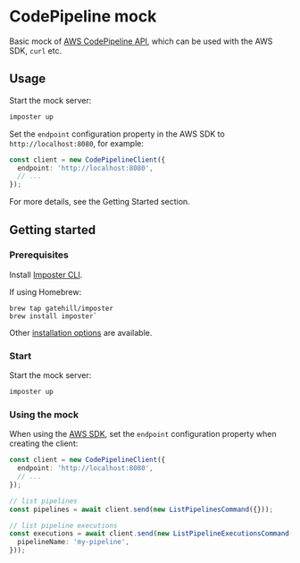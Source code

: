 # CodePipeline mock

Basic mock of [AWS CodePipeline API](https://docs.aws.amazon.com/codepipeline/latest/APIReference/Welcome.html), which can be used with the AWS SDK, `curl` etc.

## Usage

Start the mock server:

```bash
imposter up
```

Set the `endpoint` configuration property in the AWS SDK to `http://localhost:8080`, for example:

```typescript
const client = new CodePipelineClient({
  endpoint: 'http://localhost:8080',
  // ...
});
```

For more details, see the Getting Started section.

## Getting started

### Prerequisites

Install [Imposter CLI](https://docs.imposter.sh/run_imposter_cli/).

If using Homebrew:

```
brew tap gatehill/imposter
brew install imposter`
```

Other [installation options](https://docs.imposter.sh/run_imposter_cli/) are available.

### Start

Start the mock server:

```bash
imposter up
```

### Using the mock

When using the [AWS SDK](https://docs.aws.amazon.com/AWSJavaScriptSDK/v3/latest/Package/-aws-sdk-client-codepipeline/), set the `endpoint` configuration property when creating the client:

```typescript
const client = new CodePipelineClient({
  endpoint: 'http://localhost:8080',
  // ...
});

// list pipelines
const pipelines = await client.send(new ListPipelinesCommand({}));

// list pipeline executions
const executions = await client.send(new ListPipelineExecutionsCommand({
  pipelineName: 'my-pipeline',
}));
```
